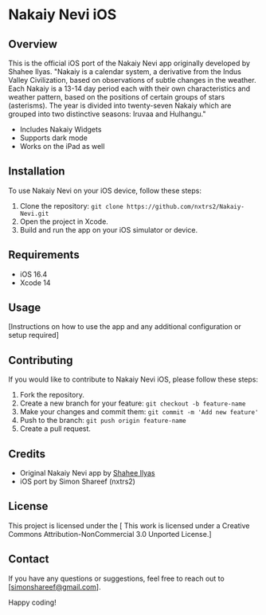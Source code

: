 # Nakaiy Nevi iOS

## Overview

This is the official iOS port of the Nakaiy Nevi app originally developed by Shahee Ilyas. "Nakaiy is a calendar system, a derivative from the Indus Valley Civilization, based on observations of subtle changes in the weather. Each Nakaiy is a 13-14 day period each with their own characteristics and weather pattern, based on the positions of certain groups of stars (asterisms). 
The year is divided into twenty-seven Nakaiy which are grouped into two distinctive seasons: Iruvaa and Hulhangu."

- Includes Nakaiy Widgets
- Supports dark mode
- Works on the iPad as well

## Installation

To use Nakaiy Nevi on your iOS device, follow these steps:

1. Clone the repository: `git clone https://github.com/nxtrs2/Nakaiy-Nevi.git`
2. Open the project in Xcode.
3. Build and run the app on your iOS simulator or device.

## Requirements

- iOS 16.4
- Xcode 14

## Usage

[Instructions on how to use the app and any additional configuration or setup required]

## Contributing

If you would like to contribute to Nakaiy Nevi iOS, please follow these steps:

1. Fork the repository.
2. Create a new branch for your feature: `git checkout -b feature-name`
3. Make your changes and commit them: `git commit -m 'Add new feature'`
4. Push to the branch: `git push origin feature-name`
5. Create a pull request.

## Credits

- Original Nakaiy Nevi app by [Shahee Ilyas](https://shaheeilyas.com)
- iOS port by Simon Shareef (nxtrs2)

## License

This project is licensed under the [ This work is licensed under a Creative Commons Attribution-NonCommercial 3.0 Unported License.]

## Contact

If you have any questions or suggestions, feel free to reach out to [simonshareef@gmail.com].

Happy coding!
